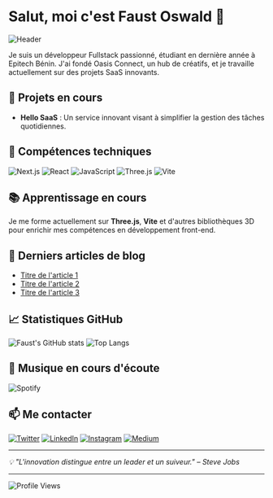 # Salut, moi c'est Faust Oswald 👋

![Header](https://your-image-url.com/header-image.png)

Je suis un développeur Fullstack passionné, étudiant en dernière année à Epitech Bénin. J'ai fondé Oasis Connect, un hub de créatifs, et je travaille actuellement sur des projets SaaS innovants.

## 🚀 Projets en cours

- **Hello SaaS** : Un service innovant visant à simplifier la gestion des tâches quotidiennes.

## 🌱 Compétences techniques

![Next.js](https://img.shields.io/badge/Next.js-000000?style=for-the-badge&logo=next.js&logoColor=white)
![React](https://img.shields.io/badge/React-20232A?style=for-the-badge&logo=react&logoColor=61DAFB)
![JavaScript](https://img.shields.io/badge/JavaScript-323330?style=for-the-badge&logo=javascript&logoColor=F7DF1E)
![Three.js](https://img.shields.io/badge/Three.js-000000?style=for-the-badge&logo=three.js&logoColor=white)
![Vite](https://img.shields.io/badge/Vite-646CFF?style=for-the-badge&logo=vite&logoColor=white)

## 📚 Apprentissage en cours

Je me forme actuellement sur **Three.js**, **Vite** et d'autres bibliothèques 3D pour enrichir mes compétences en développement front-end.

## 📝 Derniers articles de blog

<!-- BLOG-POST-LIST:START -->
- [Titre de l'article 1](https://blogfaust.vercel.app/article-1)
- [Titre de l'article 2](https://blogfaust.vercel.app/article-2)
- [Titre de l'article 3](https://blogfaust.vercel.app/article-3)
<!-- BLOG-POST-LIST:END -->

## 📈 Statistiques GitHub

![Faust's GitHub stats](https://github-readme-stats.vercel.app/api?username=oswald-faust&show_icons=true&theme=radical)
![Top Langs](https://github-readme-stats.vercel.app/api/top-langs/?username=oswald-faust&layout=compact&theme=radical)

## 🎵 Musique en cours d'écoute

![Spotify](https://novatorem.vercel.app/api/spotify)

## 📫 Me contacter

[![Twitter](https://img.shields.io/badge/Twitter-1DA1F2?style=for-the-badge&logo=twitter&logoColor=white)](https://twitter.com/oswaldfaust2)
[![LinkedIn](https://img.shields.io/badge/LinkedIn-0077B5?style=for-the-badge&logo=linkedin&logoColor=white)](https://linkedin.com/in/faust-oswald)
[![Instagram](https://img.shields.io/badge/Instagram-E4405F?style=for-the-badge&logo=instagram&logoColor=white)](https://instagram.com/faustoswald)
[![Medium](https://img.shields.io/badge/Medium-12100E?style=for-the-badge&logo=medium&logoColor=white)](https://medium.com/@faustoswald)

---

*💡 "L'innovation distingue entre un leader et un suiveur." – Steve Jobs*

---

![Profile Views](https://komarev.com/ghpvc/?username=oswald-faust&label=Profile%20views&color=0e75b6&style=flat)
